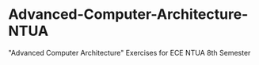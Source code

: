 # Advanced-Computer-Architecture-NTUA
"Advanced Computer Architecture" Exercises for ECE NTUA 8th Semester
